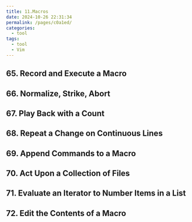 ```yaml
---
title: 11.Macros
date: 2024-10-26 22:31:34
permalink: /pages/c0a1ed/
categories: 
  - tool
tags: 
  - tool
  - Vim
---
```


## 65. Record and Execute a Macro

## 66. Normalize, Strike, Abort

## 67. Play Back with a Count

## 68. Repeat a Change on Continuous Lines

## 69. Append Commands to a Macro

## 70. Act Upon a Collection of Files

## 71. Evaluate an Iterator to Number Items in a List

## 72. Edit the Contents of a Macro
